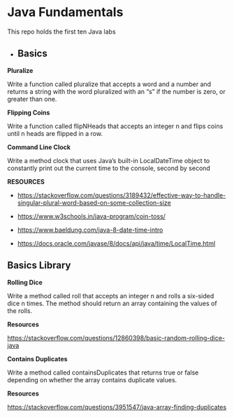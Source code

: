 # Java Fundamentals

This repo holds the first ten Java labs

- ## Basics

**Pluralize**

Write a function called pluralize that accepts a word and a number and returns a string with the word pluralized with an “s” if the number is zero, or greater than one.

**Flipping Coins**

Write a function called flipNHeads that accepts an integer n and flips coins until n heads are flipped in a row.

**Command Line Clock**

Write a method clock that uses Java’s built-in LocalDateTime object to constantly print out the current time to the console, second by second

**RESOURCES**

- https://stackoverflow.com/questions/3189432/effective-way-to-handle-singular-plural-word-based-on-some-collection-size

- https://www.w3schools.in/java-program/coin-toss/

- https://www.baeldung.com/java-8-date-time-intro

- https://docs.oracle.com/javase/8/docs/api/java/time/LocalTime.html

## Basics Library

**Rolling Dice**

Write a method called roll that accepts an integer n and rolls a six-sided dice n times. The method should return an array containing the values of the rolls.

**Resources**

https://stackoverflow.com/questions/12860398/basic-random-rolling-dice-java

**Contains Duplicates**

Write a method called containsDuplicates that returns true or false depending on whether the array contains duplicate values.

**Resources**

https://stackoverflow.com/questions/3951547/java-array-finding-duplicates

